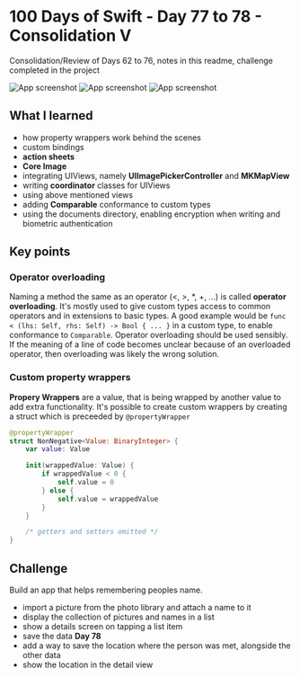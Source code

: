 # 100 Days of Swift - Day 77 to 78 - Consolidation V
Consolidation/Review of Days 62 to 76, notes in this readme, challenge completed in the project

![App screenshot](APPNAME1.png) ![App screenshot](APPNAME2.png) ![App screenshot](APPNAME3.png)


## What I learned
- how property wrappers work behind the scenes
- custom bindings
- **action sheets**
- **Core Image**
- integrating UIViews, namely **UIImagePickerController** and **MKMapView**
- writing **coordinator** classes for UIViews
- using above mentioned views
- adding **Comparable** conformance to custom types
- using the documents directory, enabling encryption when writing and biometric authentication

## Key points
### Operator overloading
Naming a method the same as an operator (<, >, *, +, ...) is called **operator overloading**.
It's mostly used to give custom types access to common operators and in extensions to basic types.
A good example would be `func < (lhs: Self, rhs: Self) -> Bool { ... }` in a custom type, to enable conformance to `Comparable`.
Operator overloading should be used sensibly. If the meaning of a line of code becomes unclear because of an overloaded operator,
then overloading was likely the wrong solution.

### Custom property wrappers
**Propery Wrappers** are a value, that is being wrapped by another value to add extra functionality.
It's possible to create custom wrappers by creating a struct which is preceeded by `@propertyWrapper`

```swift
@propertyWrapper
struct NonNegative<Value: BinaryInteger> {
    var value: Value

    init(wrappedValue: Value) {
        if wrappedValue < 0 {
            self.value = 0
        } else {
            self.value = wrappedValue
        }
    }

    /* getters and setters omitted */
}
```


## Challenge
Build an app that helps remembering peoples name.
- import a picture from the photo library and attach a name to it
- display the collection of pictures and names in a list
- show a details screen on tapping a list item
- save the data
**Day 78**
- add a way to save the location where the person was met, alongside the other data
- show the location in the detail view
